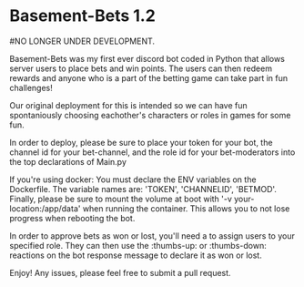 # Basement-Bets 1.2
#NO LONGER UNDER DEVELOPMENT.

Basement-Bets was my first ever discord bot coded in Python that allows server users to place bets and win points. The users can then redeem rewards and anyone who is a part of the betting game can take part in fun challenges!

Our original deployment for this is intended so we can have fun spontaniously choosing eachother's characters or roles in games for some fun.

In order to deploy, please be sure to place your token for your bot, the channel id for your bet-channel, and the role id for your bet-moderators into the top declarations of Main.py

If you're using docker:
You must declare the ENV variables on the Dockerfile. The variable names are: 'TOKEN', 'CHANNELID', 'BETMOD'.
Finally, please be sure to mount the volume at boot with '-v your-location:/app/data' when running the container. This allows you to not lose progress when rebooting the bot.

In order to approve bets as won or lost, you'll need a to assign users to your specified role. They can then use the :thumbs-up: or :thumbs-down: reactions on the bot response message to declare it as won or lost.


Enjoy! Any issues, please feel free to submit a pull request.
